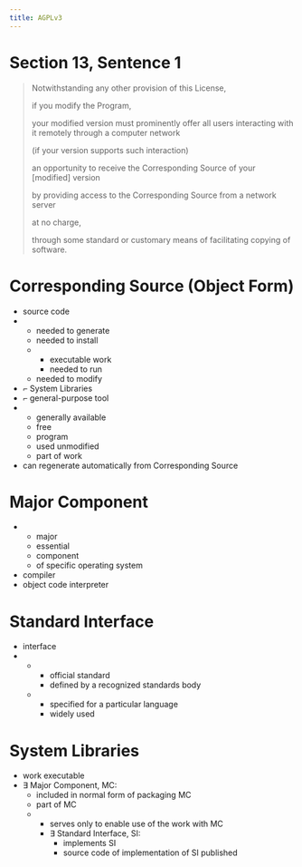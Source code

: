 ```yaml
---
title: AGPLv3
---
```


# Section 13, Sentence 1

> Notwithstanding any other provision of this License,
>
> if you modify the Program,
>
> your modified version must prominently offer all users interacting with it remotely through a computer network
> 
> (if your version supports such interaction)
>
> an opportunity to receive the Corresponding Source of your [modified] version
> 
> by providing access to the Corresponding Source from a network server
> 
> at no charge,
> 
> through some standard or customary means of facilitating copying of software.

# Corresponding Source (Object Form)

<ul class="conjunction">
  <li>source code</li>
  <li>
    <ul class="disjunction">
      <li>needed to generate</li>
      <li>needed to install</li>
      <li>
        <ul class="conjunction">
          <li>executable work</li>
          <li>needed to run</li>
        </ul>
      </li>
      <li>needed to modify</li>
    </ul>
  </li>
  <li>⌐ System Libraries</li>
  <li>⌐ general-purpose tool</li>
  <li class=negation>
    <ul class="conjunction">
      <li>generally available</li>
      <li>free</li>
      <li>program</li>
      <li>used unmodified</li>
      <li class="negation">part of work</li>
    </ul>
  </li>
  <li class="negation">can regenerate automatically from Corresponding Source</li>
</ul>

# Major Component

<ul class="disjunction">
  <li>
    <ul class="conjunction">
      <li>major</li>
      <li>essential</li>
      <li>component</li>
      <li>of specific operating system</li>
    </ul>
  </li>
  <li>compiler</li>
  <li>object code interpreter</li>
</ul>

# Standard Interface

<ul class="conjunction">
  <li>interface</li>
  <li>
    <ul class="disjunction">
      <li>
        <ul class="conjunction">
          <li>official standard</li>
          <li>defined by a recognized standards body</li>
        </ul>
      </li>
      <li>
        <ul class="conjunction">
          <li>specified for a particular language</li>
          <li>widely used</li>
        </ul>
      </li>
    </ul>
  </li>
</ul>

# System Libraries

<ul class="conjunction">
  <li>work executable</li>
  <li>∃ Major Component, MC:
    <ul class="conjunction">
      <li>included in normal form of packaging MC</li>
      <li class="negation">part of MC</li>
      <li>
        <ul class="disjunction">
          <li>serves only to enable use of the work with MC</li>
          <li>∃ Standard Interface, SI:
            <ul class="conjunction">
              <li>implements SI</li>
              <li>source code of implementation of SI published</li>
            </ul>
          </li>
        </ul>
      </li>
    </ul>
  </li>
</ul>
